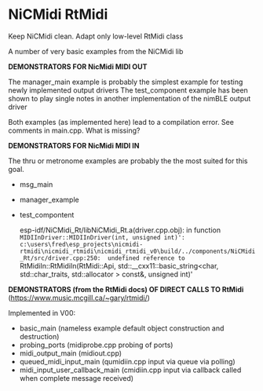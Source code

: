 # NiCMidi RtMidi
 Keep NiCMidi clean. Adapt only low-level RtMidi class
 
 


 A number of very basic examples from the NiCMidi lib

 **DEMONSTRATORS FOR NicMidi MIDI OUT**

The manager_main example is probably the simplest example for testing newly implemented output drivers
The test_component example has been shown to play single notes in another implementation of the nimBLE output driver

Both examples (as implemented here) lead to a compilation error. See comments in main.cpp.  What is missing?

 **DEMONSTRATORS FOR NicMidi MIDI IN**

The thru or metronome examples are probably the the most suited for this goal.

- msg_main  
- manager_example  
- test_compontent  

  esp-idf/NiCMidi_Rt/libNiCMidi_Rt.a(driver.cpp.obj): in function `MIDIInDriver::MIDIInDriver(int, unsigned int)':
  c:\users\fred\esp_projects\nicmidi-rtmidi\nicmidi_rtmidi\nicmidi_rtmidi_v0\build/../components/NiCMidi_Rt/src/driver.cpp:250: 
  undefined reference to `RtMidiIn::RtMidiIn(RtMidi::Api, std::__cxx11::basic_string<char, std::char_traits<char>, std::allocator<char> > const&, unsigned int)'

   


 **DEMONSTRATORS (from the RtMidi docs) OF DIRECT CALLS TO RtMidi** (https://www.music.mcgill.ca/~gary/rtmidi/)  

Implemented in V00: 

- basic_main (nameless example default object construction and destruction)
- probing_ports   (midiprobe.cpp    probing of ports)
- midi_output_main (midiout.cpp)
- queued_midi_input_main  (qumidiin.cpp     input via queue via polling)
- midi_input_user_callback_main    (cmidiin.cpp      input via callback called when complete message received)
       
   
   
        
  
   


